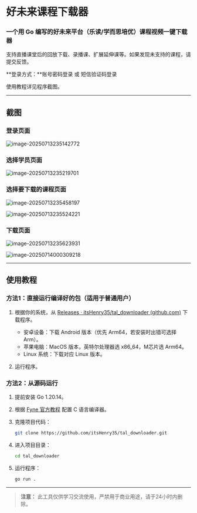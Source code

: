 # 好未来课程下载器

### 一个用 Go 编写的好未来平台（乐读/学而思培优）课程视频一键下载器

支持直播课堂后的回放下载、录播课、扩展延伸课等。如果发现未支持的课程，请提交反馈。

**登录方式：**账号密码登录 或 短信验证码登录

使用教程详见程序截图。

---

## 截图

### 登录页面

![image-20250713235142772](https://cdn.itshenryz.com/image-20250713235142772.png)

### 选择学员页面

![image-20250713235219701](https://cdn.itshenryz.com/image-20250713235219701.png)

### 选择要下载的课程页面

![image-20250713235458197](https://cdn.itshenryz.com/image-20250713235458197.png)

![image-20250713235524221](https://cdn.itshenryz.com/image-20250713235524221.png)

### 下载页面

![image-20250713235623931](https://cdn.itshenryz.com/image-20250713235623931.png)

![image-20250714000309218](https://cdn.itshenryz.com/image-20250714000309218.png)

---

## 使用教程

### 方法1：直接运行编译好的包（适用于普通用户）

1. 根据你的系统，从 [Releases · itsHenry35/tal_downloader (github.com)](https://github.com/itsHenry35/tal_downloader/releases) 下载程序。

   - 安卓设备：下载 Android 版本（优先 Arm64，若安装时出错可选择 Arm）。
   - 苹果电脑：MacOS 版本，英特尔处理器选 x86_64，M芯片选 Arm64。
   - Linux 系统：下载对应 Linux 版本。
2. 运行程序。

### 方法2：从源码运行

1. 提前安装 Go 1.20.14。
2. 根据 [Fyne 官方教程](https://docs.fyne.io/started/) 配置 C 语言编译器。
3. 克隆项目代码：

   ```bash
   git clone https://github.com/itsHenry35/tal_downloader.git
   ```

4. 进入项目目录：

   ```bash
   cd tal_downloader
   ```

5. 运行程序：

   ```bash
   go run .
   ```

---

> **注意：**
> 此工具仅供学习交流使用，严禁用于商业用途，请于24小时内删除。
